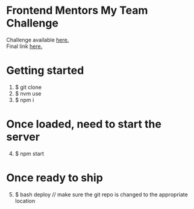 # Frontend Mentors My Team Challenge
Challenge available <a href="https://www.frontendmentor.io/challenges/myteam-multipage-website-mxlEauvW" target="blank">here.</a>
<br>
Final link <a href="https://luxjoshyua.github.io/myteam/">here.</a>

# Getting started

1. \$ git clone <source>
2. \$ nvm use
3. \$ npm i

# Once loaded, need to start the server

4. \$ npm start

# Once ready to ship

5. \$ bash deploy // make sure the git repo is changed to the appropriate location
